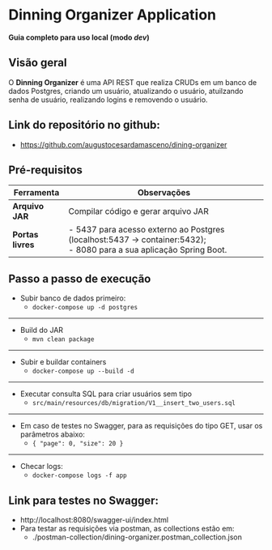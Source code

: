 # Dinning Organizer Application

**Guia completo para uso local (modo _dev_)**

## Visão geral

O **Dinning Organizer** é uma API REST que realiza CRUDs em um banco de dados Postgres, criando um usuário, atualizando o usuário, atuilzando senha de usuário, realizando logins e removendo o usuário.

## Link do repositório no github:
* https://github.com/augustocesardamasceno/dining-organizer

## Pré-requisitos

| Ferramenta           | Observações                                                                                                             |
|----------------------|-------------------------------------------------------------------------------------------------------------------------|
| **Arquivo JAR**      | Compilar código e gerar arquivo JAR                                                                                     |
| **Portas livres**    | - 5437 para acesso externo ao Postgres (localhost:5437 → container:5432); <br/>- 8080 para a sua aplicação Spring Boot. |

## Passo a passo de execução
* Subir banco de dados primeiro:
  * `docker-compose up -d postgres`
---  
* Build do JAR
  * `mvn clean package`
---  
* Subir e buildar containers
  * `docker-compose up --build -d`
---
* Executar consulta SQL para criar usuários sem tipo
  * `src/main/resources/db/migration/V1__insert_two_users.sql`
---
* Em caso de testes no Swagger, para as requisições do tipo GET, usar os parâmetros abaixo:
  * `{
  "page": 0,
  "size": 20
}`
---
* Checar logs:
  * `docker-compose logs -f app`

## Link para testes no Swagger:
* http://localhost:8080/swagger-ui/index.html
* Para testar as requisições via postman, as collections estão em:
  * ./postman-collection/dining-organizer.postman_collection.json

